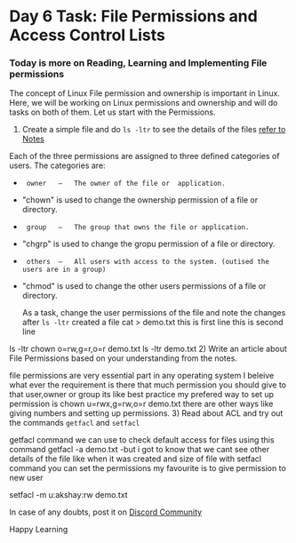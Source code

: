 # Day 6 Task: File Permissions and Access Control Lists

### Today is more on Reading, Learning and Implementing File permissions

 The concept of Linux File permission and ownership is important in Linux. 
 Here, we will be working on Linux permissions and ownership and will do tasks on
 both of them. 
 Let us start with the Permissions.

1) Create a simple file and do `ls -ltr` to see the details of the files [refer to Notes](https://github.com/LondheShubham153/90DaysOfDevOps/tree/master/2023/day6/notes)
 
 Each of the three permissions are assigned to three defined categories of users. The categories are:
-	   owner   —   The owner of the file or  application.
-	"chown" is used to change the ownership permission of a file or directory.
-	   group   —   The group that owns the file or application.
-	"chgrp" is used to change the gropu permission of a file or directory.
-	   others  —   All users with access to the system. (outised the users are in a group)
-	"chmod" is used to change the other users permissions of a file or directory.

    As a task, change the user permissions of the file and note the changes after `ls -ltr`
created a file
cat > demo.txt
this is first line
this is second line

ls -ltr
chown o=rw,g=r,o=r demo.txt
ls -ltr demo.txt
2) Write an article about File Permissions based on your understanding from the notes.

file permissions are very essential part in any operating system
I beleive what ever the requirement is there that much permission you should give to that user,owner or group its like best practice
my prefered way to set up permission is 
chown u=rwx,g=rw,o=r demo.txt
there are other ways like giving numbers and setting up permissions.
3) Read about ACL and try out the commands `getfacl` and `setfacl`

getfacl command we can use to check default access for files using this command
getfacl -a demo.txt
-but i got to know that we cant see other details of the file like when it was created and size of file
with setfacl command you can set the permissions 
my favourite is to give permission to new user

setfacl -m u:akshay:rw demo.txt

In case of any doubts, post it on [Discord Community](https://discord.gg/hs3Pmc5F)

Happy Learning